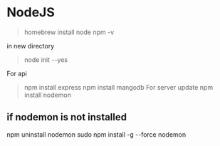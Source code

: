 # NodeJS

> homebrew install node
> npm -v

in new directory
>node init --yes

For api
>npm install express
>npm install mangodb
For server update
>npm install nodemon  

## if nodemon is not installed
npm uninstall nodemon
sudo npm install -g --force nodemon
